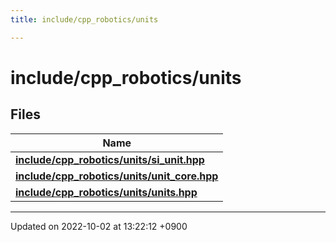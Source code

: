 ```yaml
---
title: include/cpp_robotics/units

---
```


# include/cpp_robotics/units



## Files

| Name           |
| -------------- |
| **[include/cpp_robotics/units/si_unit.hpp](/cpp_robotics/doxybook/Files/si__unit_8hpp/#file-si-unit.hpp)**  |
| **[include/cpp_robotics/units/unit_core.hpp](/cpp_robotics/doxybook/Files/unit__core_8hpp/#file-unit-core.hpp)**  |
| **[include/cpp_robotics/units/units.hpp](/cpp_robotics/doxybook/Files/units_8hpp/#file-units.hpp)**  |






-------------------------------

Updated on 2022-10-02 at 13:22:12 +0900
